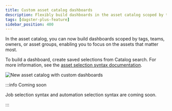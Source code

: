 ```yaml
---
title: Custom asset catalog dashboards
description: Flexibly build dashboards in the asset catalog scoped by tags, teams, owners, or asset groups in order to enable everyone on your team to focus on the assets that matter most to them.
tags: [dagster-plus-feature]
sidebar_position: 400
---
```


In the asset catalog, you can now build dashboards scoped by tags, teams, owners, or asset groups, enabling you to focus on the assets that matter most.

To build a dashboard, create saved selections from Catalog search. For more information, see the [asset selection syntax documentation](/guides/build/assets/asset-selection-syntax/reference).

![New asset catalog with custom dashboards](/images/guides/labs/observability-update/new-catalog-dashboards.png)

:::info Coming soon

Job selection syntax and automation selection syntax are coming soon.

:::
